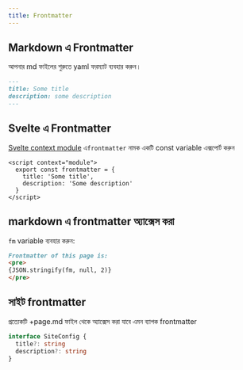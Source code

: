 ```yaml
---
title: Frontmatter
---
```


## Markdown এ Frontmatter 

আপনার md ফাইলের শুরুতে yaml ফরম্যাট ব্যবহার করুন। 


```md
---
title: Some title
description: some description
---
```

## Svelte এ Frontmatter

[Svelte context module](https://svelte.dev/docs#component-format-script-context-module) এ`frontmatter` নামক একটি const variable এক্সপোর্ট করুন 

```svelte title="/src/routes/foo/+page.svelte"
<script context="module">
  export const frontmatter = {
    title: 'Some title',
    description: 'Some description'
  }
</script>
```

## markdown এ frontmatter অ্যাক্সেস করা

`fm` variable ব্যবহার করুন:

```md live
Frontmatter of this page is: 
<pre>
{JSON.stringify(fm, null, 2)}
</pre>
```

## সাইট frontmatter

প্রত্যেকটি +page.md ফাইল থেকে অ্যাক্সেস করা যাবে এমন ব্যাপক frontmatter

```ts
interface SiteConfig {
  title?: string
  description?: string
}
```
